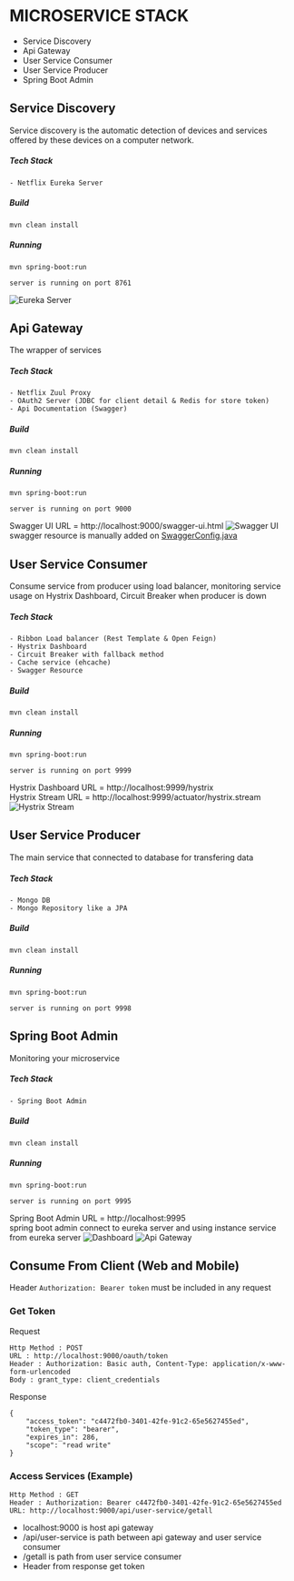 # MICROSERVICE STACK
* Service Discovery
* Api Gateway
* User Service Consumer
* User Service Producer
* Spring Boot Admin

## Service Discovery
Service discovery is the automatic detection of devices and services offered by these devices on a computer network.
##### Tech Stack
```
- Netflix Eureka Server
```
##### Build
```
mvn clean install
```
##### Running
```
mvn spring-boot:run
```
` server is running on port 8761 `

![Eureka Server](https://github.com/ivandzf/microservice-example/blob/master/img/Screen%20Shot%202018-08-28%20at%2022.24.05.png)

## Api Gateway
The wrapper of services
##### Tech Stack
```
- Netflix Zuul Proxy
- OAuth2 Server (JDBC for client detail & Redis for store token)
- Api Documentation (Swagger)
```
##### Build
```
mvn clean install
```
##### Running
```
mvn spring-boot:run
```
` server is running on port 9000 `

Swagger UI URL = http://localhost:9000/swagger-ui.html
![Swagger UI](https://github.com/ivandzf/microservice-example/blob/master/img/Screen%20Shot%202018-08-28%20at%2022.24.38.png)
swagger resource is manually added on [SwaggerConfig.java](https://github.com/ivandzf/microservice-example/blob/master/api-gateway/src/main/java/org/ivandzf/microservice/apigateway/config/SwaggerConfig.java)

## User Service Consumer
Consume service from producer using load balancer, monitoring service usage on Hystrix Dashboard, Circuit Breaker when producer is down
##### Tech Stack
```
- Ribbon Load balancer (Rest Template & Open Feign)
- Hystrix Dashboard
- Circuit Breaker with fallback method
- Cache service (ehcache)
- Swagger Resource
```
##### Build
```
mvn clean install
```
##### Running
```
mvn spring-boot:run
```
` server is running on port 9999 `

Hystrix Dashboard URL = http://localhost:9999/hystrix <br>
Hystrix Stream URL = http://localhost:9999/actuator/hystrix.stream
![Hystrix Stream](https://github.com/ivandzf/microservice-example/blob/master/img/Screen%20Shot%202018-08-28%20at%2022.32.31.png)

## User Service Producer
The main service that connected to database for transfering data
##### Tech Stack
```
- Mongo DB
- Mongo Repository like a JPA
```
##### Build
```
mvn clean install
```
##### Running
```
mvn spring-boot:run
```
` server is running on port 9998 `

## Spring Boot Admin
Monitoring your microservice
##### Tech Stack
```
- Spring Boot Admin
```
##### Build
```
mvn clean install
```
##### Running
```
mvn spring-boot:run
```
` server is running on port 9995 `

Spring Boot Admin URL = http://localhost:9995 <br>
spring boot admin connect to eureka server and using instance service from eureka server
![Dashboard](https://github.com/ivandzf/microservice-example/blob/master/img/Screen%20Shot%202018-08-28%20at%2022.32.58.png)
![Api Gateway](https://github.com/ivandzf/microservice-example/blob/master/img/Screen%20Shot%202018-08-28%20at%2022.36.31.png)

## Consume From Client (Web and Mobile)
Header `Authorization: Bearer token` must be included in any request

### Get Token<br>
Request
```
Http Method : POST
URL : http://localhost:9000/oauth/token 
Header : Authorization: Basic auth, Content-Type: application/x-www-form-urlencoded
Body : grant_type: client_credentials
```
 
Response
```
{
    "access_token": "c4472fb0-3401-42fe-91c2-65e5627455ed",
    "token_type": "bearer",
    "expires_in": 286,
    "scope": "read write"
}
```

### Access Services (Example)
```
Http Method : GET
Header : Authorization: Bearer c4472fb0-3401-42fe-91c2-65e5627455ed
URL: http://localhost:9000/api/user-service/getall
```
* localhost:9000 is host api gateway
* /api/user-service is path between api gateway and user service consumer
* /getall is path from user service consumer
* Header from response get token
